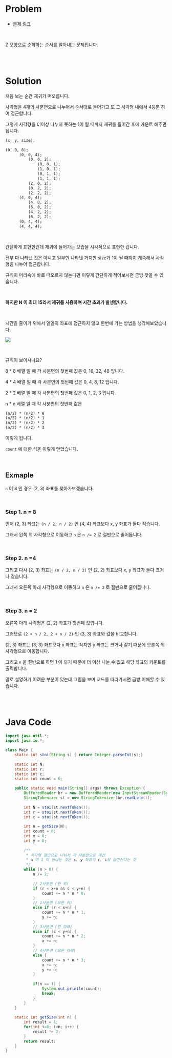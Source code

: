 # Problem

- [문제 링크](https://www.acmicpc.net/problem/1074)

<br>

Z 모양으로 순회하는 순서를 알아내는 문제입니다.

<br><br>

# Solution

처음 보는 순간 재귀가 떠오릅니다.

사각형을 4개의 사분면으로 나누어서 순서대로 들어가고 또 그 사각형 내에서 4등분 하여 접근합니다.

그렇게 사각형을 더이상 나누지 못하는 1이 될 때까지 재귀를 들어간 후에 카운트 해주면 됩니다.

```html
(x, y, size);
 
(0, 0, 8);
      (0, 0, 4);
          (0, 0, 2);
              (0, 0, 1);
              (1, 0, 1);
              (0, 1, 1);
              (1, 1, 1);
          (2, 0, 2);
          (0, 2, 2);
          (2, 2, 2);
      (4, 0, 4);
          (4, 0, 2);
          (6, 0, 2);
          (4, 2, 2);
          (6, 2, 2);
      (0, 4, 4);
      (4, 4, 4);
```

<br>

간단하게 표현한건데 재귀에 들어가는 모습을 시각적으로 표현한 겁니다.

전부 다 나타낸 것은 아니고 일부만 나타낸 거지만 size가 1이 될 때까지 계속해서 사각형을 나누어 접근합니다.

규칙이 머리속에 바로 떠오르지 않는다면 이렇게 간단하게 적어보시면 금방 찾을 수 있습니다.

<br>

**하지만 N 이 최대 15라서 재귀를 사용하며 시간 초과가 발생합니다.**

<br>

시간을 줄이기 위해서 일일히 좌표에 접근하지 않고 한번에 가는 방법을 생각해보았습니다.

![](https://raw.githubusercontent.com/ParkJiwoon/Algorithm/master/BOJ/image/boj-1074.png)

<br>

규칙이 보이시나요?

8 * 8 배열 일 때 각 사분면의 첫번째 값은 0, 16, 32, 48 입니다.

4 * 4 배열 일 때 각 사분면의 첫번째 값은 0, 4, 8, 12 입니다.

2 * 2 배열 일 때 각 사분면의 첫번째 값은 0, 1, 2, 3 입니다.

n * n 배열 일 때 각 사분면의 첫번째 값은

```html
(n/2) * (n/2) * 0
(n/2) * (n/2) * 1
(n/2) * (n/2) * 2
(n/2) * (n/2) * 3
```

이렇게 됩니다.

`count` 에 대한 식을 이렇게 얻었습니다.

<br>

## Exmaple

`n` 이 8 인 경우 (2, 3) 좌표를 찾아가보겠습니다.

<br>

### Step 1. n = 8

먼저 (2, 3) 좌표는 `(n / 2, n / 2)` 인 (4, 4) 좌표보다 x, y 좌표가 둘다 작습니다.

그래서 왼쪽 위 사각형으로 이동하고 `n` 은 `n /= 2` 로 절반으로 줄어듭니다.

<br>

### Step 2. n =4

그리고 다시 (2, 3) 좌표는 `(n / 2, n / 2)` 인 (2, 2) 좌표보다 x, y 좌표가 둘다 크거나 같습니다.

그래서 오른쪽 아래 사각형으로 이동하고 `n` 은 `n /= 2` 로 절반으로 줄어듭니다.

<br>

### Step 3. n = 2

오른쪽 아래 사각형은 (2, 2) 좌표가 첫번째 값입니다.

그러므로 `(2 + n / 2, 2 + n / 2)` 인 (3, 3) 좌표와 값을 비교합니다.

(2, 3) 좌표는 (3, 3) 좌표보다 x 좌표는 작지만 y 좌표는 크거나 같기 때문에 오른쪽 위 사각형으로 이동합니다.

그리고 `n` 을 절반으로 하면 1 이 되기 때문에 더 이상 나눌 수 없고 해당 좌표의 카운트를 출력합니다.

말로 설명하기 어려운 부분이 있는데 그림을 보며 코드를 따라가시면 금방 이해할 수 있습니다.

<br><br>

# Java Code

```java
import java.util.*;
import java.io.*;
 
class Main {
    static int stoi(String s) { return Integer.parseInt(s);}
 
    static int N;
    static int r;
    static int c;
    static int count = 0;
 
    public static void main(String[] args) throws Exception {
        BufferedReader br = new BufferedReader(new InputStreamReader(System.in));
        StringTokenizer st = new StringTokenizer(br.readLine());
 
        int N = stoi(st.nextToken());
        int r = stoi(st.nextToken());
        int c = stoi(st.nextToken());
 
        int n = getSize(N);
        int count = 0;
        int x = 0;
        int y = 0;
 
        /**
         * 사각형 절반으로 나눠서 각 사분면으로 계산
         * n 이 1 이 된다는 것은 x, y 좌표가 r, c랑 같아진다는 것
         */
        while (n > 0) {
            n /= 2;
 
            // 2사분면 (왼 위)
            if (r < x+n && c < y+n) {
                count += n * n * 0;
            }
            // 1사분면 (오른 위)
            else if (r < x+n) {
                count += n * n * 1;
                y += n;
            }
            // 3사분면 (왼 아래)
            else if (c < y+n) {
                count += n * n * 2;
                x += n;
            }
            // 4사분면 (오른 아래)
            else {
                count += n * n * 3;
                x += n;
                y += n;
            }
 
            if(n == 1) {
                System.out.println(count);
                break;
            }
        }
    }
 
    static int getSize(int n) {
        int result = 1;
        for(int i=0; i<n; i++) {
            result *= 2;
        }
        return result;
    }
}
```
